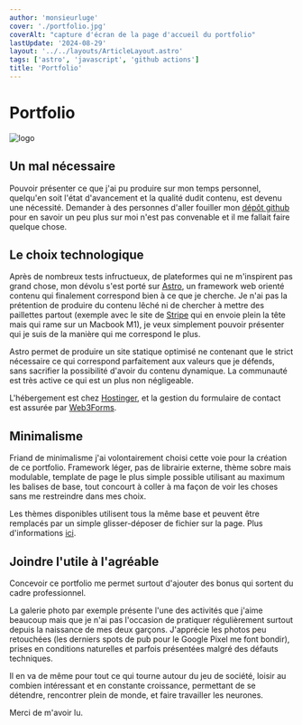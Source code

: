 ```yaml
---
author: 'monsieurluge'
cover: './portfolio.jpg'
coverAlt: "capture d'écran de la page d'accueil du portfolio"
lastUpdate: '2024-08-29'
layout: '../../layouts/ArticleLayout.astro'
tags: ['astro', 'javascript', 'github actions']
title: 'Portfolio'
---
```


# Portfolio

![logo](./portfolio.jpg)

## Un mal nécessaire

Pouvoir présenter ce que j'ai pu produire sur mon temps personnel, quelqu'en soit l'état d'avancement et la qualité dudit contenu, est devenu une nécessité. Demander à des personnes d'aller fouiller mon <a href="https://github.com/monsieurluge" target="_blank">dépôt github</a> pour en savoir un peu plus sur moi n'est pas convenable et il me fallait faire quelque chose.

## Le choix technologique

Après de nombreux tests infructueux, de plateformes qui ne m'inspirent pas grand chose, mon dévolu s'est porté sur <a href="https://astro.build/" target="_blank">Astro</a>, un framework web orienté contenu qui finalement correspond bien à ce que je cherche. Je n'ai pas la prétention de produire du contenu lêché ni de chercher à mettre des paillettes partout (exemple avec le site de <a href="https://beta.stripe.dev" target="_blank">Stripe</a> qui en envoie plein la tête mais qui rame sur un Macbook M1), je veux simplement pouvoir présenter qui je suis de la manière qui me correspond le plus.

Astro permet de produire un site statique optimisé ne contenant que le strict nécessaire ce qui correspond parfaitement aux valeurs que je défends, sans sacrifier la possibilité d'avoir du contenu dynamique. La communauté est très active ce qui est un plus non négligeable.

L'hébergement est chez <a href="https://www.hostinger.fr/" target="_blank">Hostinger</a>, et la gestion du formulaire de contact est assurée par <a href="https://web3forms.com/" target="_blank">Web3Forms</a>.

## Minimalisme

Friand de minimalisme j'ai volontairement choisi cette voie pour la création de ce portfolio. Framework léger, pas de librairie externe, thème sobre mais modulable, template de page le plus simple possible utilisant au maximum les balises de base, tout concourt à coller à ma façon de voir les choses sans me restreindre dans mes choix.

Les thèmes disponibles utilisent tous la même base et peuvent être remplacés par un simple glisser-déposer de fichier sur la page. Plus d'informations [ici](/themes).

## Joindre l'utile à l'agréable

Concevoir ce portfolio me permet surtout d'ajouter des bonus qui sortent du cadre professionnel.

La galerie photo par exemple présente l'une des activités que j'aime beaucoup mais que je n'ai pas l'occasion de pratiquer régulièrement surtout depuis la naissance de mes deux garçons. J'apprécie les photos peu retouchées (les derniers spots de pub pour le Google Pixel me font bondir), prises en conditions naturelles et parfois présentées malgré des défauts techniques.

Il en va de même pour tout ce qui tourne autour du jeu de société, loisir au combien intéressant et en constante croissance, permettant de se détendre, rencontrer plein de monde, et faire travailler les neurones.

Merci de m'avoir lu.
